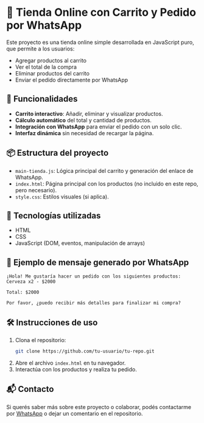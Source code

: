# 🛒 Tienda Online con Carrito y Pedido por WhatsApp

Este proyecto es una tienda online simple desarrollada en JavaScript puro, que permite a los usuarios:

- Agregar productos al carrito
- Ver el total de la compra
- Eliminar productos del carrito
- Enviar el pedido directamente por WhatsApp

## 🚀 Funcionalidades

- **Carrito interactivo**: Añadir, eliminar y visualizar productos.
- **Cálculo automático** del total y cantidad de productos.
- **Integración con WhatsApp** para enviar el pedido con un solo clic.
- **Interfaz dinámica** sin necesidad de recargar la página.

## 📦 Estructura del proyecto

- `main-tienda.js`: Lógica principal del carrito y generación del enlace de WhatsApp.
- `index.html`: Página principal con los productos (no incluido en este repo, pero necesario).
- `style.css`: Estilos visuales (si aplica).

## 🧠 Tecnologías utilizadas

- HTML
- CSS
- JavaScript (DOM, eventos, manipulación de arrays)

## 📱 Ejemplo de mensaje generado por WhatsApp

```
¡Hola! Me gustaría hacer un pedido con los siguientes productos:
Cerveza x2 - $2000

Total: $2000

Por favor, ¿puedo recibir más detalles para finalizar mi compra?
```

## 🛠️ Instrucciones de uso

1. Clona el repositorio:
   ```bash
   git clone https://github.com/tu-usuario/tu-repo.git
   ```
2. Abre el archivo `index.html` en tu navegador.
3. Interactúa con los productos y realiza tu pedido.

## 📬 Contacto

Si querés saber más sobre este proyecto o colaborar, podés contactarme por [WhatsApp](https://wa.me/5491158024010) o dejar un comentario en el repositorio.
